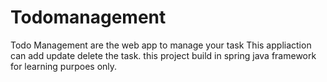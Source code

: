 # Todomanagement
Todo Management are the web app to manage your task
This appliaction can add update delete the task.
this project build in spring java framework for learning purpoes only.
